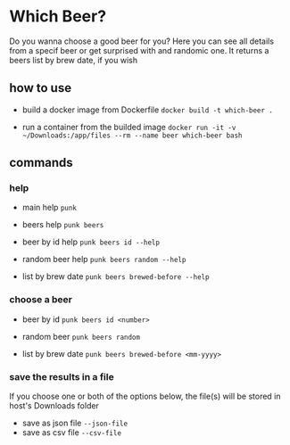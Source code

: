 # Which Beer?
Do you wanna choose a good beer for you?
Here you can see all details from a specif beer
or get surprised with and randomic one.
It returns a beers list by brew date, if you wish


## how to use

- build a docker image from Dockerfile `docker build -t which-beer .`

- run a container from the builded image `docker run -it -v ~/Downloads:/app/files --rm --name beer which-beer bash`

## commands

### help

- main help `punk`

- beers help `punk beers`

- beer by id help `punk beers id --help`

- random beer help `punk beers random --help`

- list by brew date `punk beers brewed-before --help`


### choose a beer

- beer by id `punk beers id <number>`

- random beer `punk beers random`

- list by brew date `punk beers brewed-before <mm-yyyy>`

### save the results in a file

If you choose one or both of the options below, the file(s) will be stored in host's Downloads folder

- save as json file `--json-file`
- save as csv file `--csv-file`
